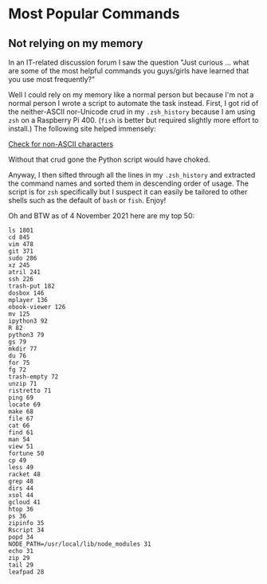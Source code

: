 # Most Popular Commands
## Not relying on my memory

In an IT-related discussion forum I saw the question "Just curious ... what are
some of the most helpful commands you guys/girls have learned that you use
most frequently?"

Well I could rely on my memory like a normal person but because I'm not a
normal person I wrote a script to automate the task instead. First, I got rid
of the neither-ASCII nor-Unicode crud in my `.zsh_history` because I am using
`zsh` on a Raspberry Pi 400. (`fish` is better but required slightly more
effort to install.) The following site helped immensely:

[Check for non-ASCII characters](https://pages.cs.wisc.edu/~markm/ascii.html)

Without that crud gone the Python script would have choked.

Anyway, I then sifted through all the lines in my `.zsh_history` and extracted
the command names and sorted them in descending order of usage. The script is
for `zsh` specifically but I suspect it can easily be tailored to other shells
such as the default of `bash` or `fish`. Enjoy!

Oh and BTW as of 4 November 2021 here are my top 50:

```
ls 1801
cd 845
vim 478
git 371
sudo 286
xz 245
atril 241
ssh 226
trash-put 182
dosbox 146
mplayer 136
ebook-viewer 126
mv 125
ipython3 92
R 82
python3 79
gs 79
mkdir 77
du 76
for 75
fg 72
trash-empty 72
unzip 71
ristretto 71
ping 69
locate 69
make 68
file 67
cat 66
find 61
man 54
view 51
fortune 50
cp 49
less 49
racket 48
grep 48
dirs 44
xsol 44
gcloud 41
htop 36
ps 36
zipinfo 35
Rscript 34
popd 34
NODE_PATH=/usr/local/lib/node_modules 31
echo 31
zip 29
tail 29
leafpad 28
```
